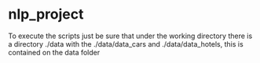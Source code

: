 # nlp_project

To execute the scripts just be sure that under the working directory there is a directory ./data with the ./data/data_cars and ./data/data_hotels, this is contained on the data folder

